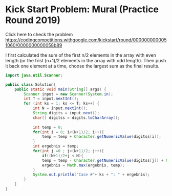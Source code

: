 # Kick Start Problem: Mural (Practice Round 2019)
Click here to check the problem <https://codingcompetitions.withgoogle.com/kickstart/round/0000000000051060/0000000000058b89>

I first calculated the sum of the first n/2 elements in the array with even length (or the frist (n+1)/2 elements in the array with odd length).
Then push it back one element at a time, choose the largest sum as the final results.


```java
import java.util.Scanner;

public class Solution{
    public static void main(String[] args) { 
        Scanner input = new Scanner(System.in);        
        int T = input.nextInt();
        for (int ks = 1; ks <= T; ks++) {            
            int N = input.nextInt();            
            String digits = input.next();
            char[] digitss = digits.toCharArray();
            
            int temp = 0;            
            for(int i = 0; i<(N+1)/2; i++){
                temp = temp + Character.getNumericValue(digitss[i]);
            }            
            int ergebnis = temp;                        
            for(int j =0 ; j<(N+1)/2; j++){
                if((N+1)/2+j < N){
                temp = temp - Character.getNumericValue(digitss[j]) + Character.getNumericValue(digitss[(N+1)/2+j]);}
                ergebnis = Math.max(ergebnis, temp);            
            }
            System.out.println("Case #"+ ks + ": " + ergebnis);
        }
    }
}
```
